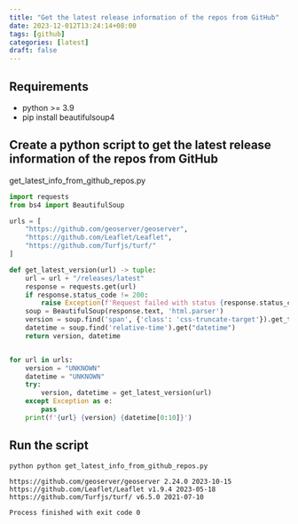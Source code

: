 ```yaml
---
title: "Get the latest release information of the repos from GitHub"
date: 2023-12-012T13:24:14+08:00
tags: [github]
categories: [latest]
draft: false
---
```


## Requirements

* python >= 3.9
* pip install beautifulsoup4

## Create a python script to get the latest release information of the repos from GitHub

get_latest_info_from_github_repos.py

```python
import requests
from bs4 import BeautifulSoup

urls = [
    "https://github.com/geoserver/geoserver",
    "https://github.com/Leaflet/Leaflet",
    "https://github.com/Turfjs/turf/"
]

def get_latest_version(url) -> tuple:
    url = url + "/releases/latest"
    response = requests.get(url)
    if response.status_code != 200:
        raise Exception(f'Request failed with status {response.status_code}')
    soup = BeautifulSoup(response.text, 'html.parser')
    version = soup.find('span', {'class': 'css-truncate-target'}).get_text(strip=True)
    datetime = soup.find('relative-time').get("datetime")
    return version, datetime


for url in urls:
    version = "UNKNOWN"
    datetime = "UNKNOWN"
    try:
        version, datetime = get_latest_version(url)
    except Exception as e:
        pass
    print(f'{url} {version} {datetime[0:10]}')
```

## Run the script

```shell
python python get_latest_info_from_github_repos.py
 
https://github.com/geoserver/geoserver 2.24.0 2023-10-15
https://github.com/Leaflet/Leaflet v1.9.4 2023-05-18
https://github.com/Turfjs/turf/ v6.5.0 2021-07-10

Process finished with exit code 0
```